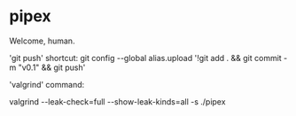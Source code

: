 # pipex

Welcome, human.

'git push' shortcut:
git config --global alias.upload '!git add . && git commit -m "v0.1" && git push'

'valgrind' command:

valgrind --leak-check=full --show-leak-kinds=all -s ./pipex